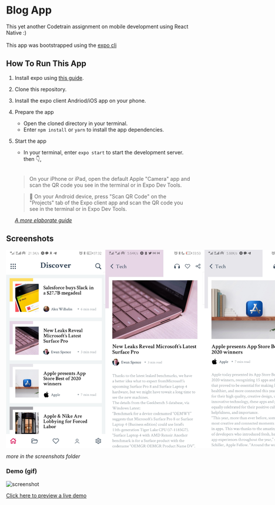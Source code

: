 # Blog App
This yet another Codetrain assignment on mobile development using React Native :)
<br/><br/>
This app was bootstrapped using the [expo cli](https://expo.io/)

## How To Run This App
1. Install expo using [this guide](https://docs.expo.io/get-started/installation/).
2. Clone this repository.
3. Install the expo client Andriod/iOS app on your phone.
4. Prepare the app
	- Open the cloned directory in your terminal.
	- Enter `npm install` or `yarn` to install the app dependencies.
5. Start the app
	- In your terminal, enter `expo start`  to start the development server. then 👇,
	<br/>

	> On your iPhone or iPad, open the default Apple "Camera" app and scan the QR code you see in the terminal or in Expo Dev Tools.

	> 🤖 On your Android device, press "Scan QR Code" on the "Projects" tab of the Expo client app and scan the QR code you see in the terminal or in Expo Dev Tools.

	[*A more elaborate guide*](https://docs.expo.io/get-started/create-a-new-app/#opening-the-app-on-your-phonetablet)



## Screenshots
<div style="display: flex; align-items: center; justify-content: space-between">
	<img src="./screenshots/1.jpg" alt="screenshot" width="270px" height="auto">
	<img src="./screenshots/4.jpg" alt="screenshot" width="270px" height="auto">
	<img src="./screenshots/2.jpg" alt="screenshot" width="270px" height="auto">
</div>

*more in the screenshots folder*

### Demo (gif)
<img src="./screenshots/gif.gif" alt="screenshot" width="270px" height="auto">

[Click here to preview a live demo](https://snack.expo.io/@pyplacca/github.com-pyplacca-ct-rn-blog-app)

